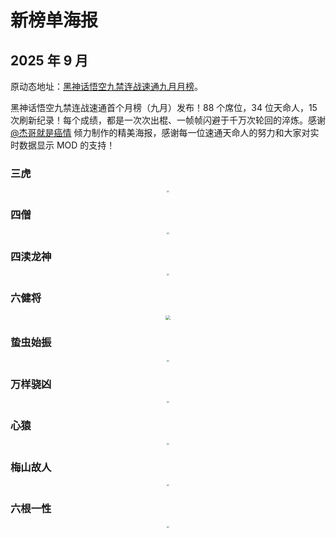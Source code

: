 <meta name="referrer" content="no-referrer"/>

# 新榜单海报

## 2025 年 9 月

原动态地址：[黑神话悟空九禁连战速通九月月榜](https://www.bilibili.com/opus/1121846333922082818)。

黑神话悟空九禁连战速通首个月榜（九月）发布！88 个席位，34 位天命人，15 次刷新纪录！每个成绩，都是一次次出棍、一帧帧闪避于千万次轮回的淬炼。感谢 [@杰哥就是癌情](https://space.bilibili.com/251139311) 倾力制作的精美海报，感谢每一位速通天命人的努力和大家对实时数据显示 MOD 的支持！

### 三虎

<div align="center"><img src="https://i0.hdslb.com/bfs/new_dyn/b6902d7bebbf73c939ab4451c9d5651725731393.jpg" style="zoom:20%;" /></div>

### 四僧

<div align="center"><img src="http://i0.hdslb.com/bfs/new_dyn/167803bd0b3d25d7d04c73440ecee07125731393.jpg" style="zoom:20%;" /></div>

### 四渎龙神

<div align="center"><img src="http://i0.hdslb.com/bfs/new_dyn/65831a4b3dd8b9bcbae9fa437735d69525731393.jpg" style="zoom:20%;" /></div>

### 六健将

<div align="center"><img src="http://i0.hdslb.com/bfs/new_dyn/22e0af31b68569311aef1ce406ae164e25731393.jpg" style="zoom:48%;" /></div>

### 蛰虫始振

<div align="center"><img src="http://i0.hdslb.com/bfs/new_dyn/22b1ff6cc12185af49bf86c05422c3ac25731393.jpg" style="zoom:20%;" /></div>

### 万样骁凶

<div align="center"><img src="http://i0.hdslb.com/bfs/new_dyn/bb3eb55bb0b91051d31ba991af80363525731393.jpg" style="zoom:20%;" /></div>

### 心猿

<div align="center"><img src="http://i0.hdslb.com/bfs/new_dyn/32315ca6e3ccaf91651b6e7ba0937bc325731393.jpg" style="zoom:20%;" /></div>

### 梅山故人

<div align="center"><img src="http://i0.hdslb.com/bfs/new_dyn/552684a18c51bb862dd379901f54836c25731393.jpg" style="zoom:20%;" /></div>

### 六根一性

<div align="center"><img src="http://i0.hdslb.com/bfs/new_dyn/5c5d989df0db53574f5fffd880fe16ef25731393.jpg" style="zoom:20%;" /></div>

